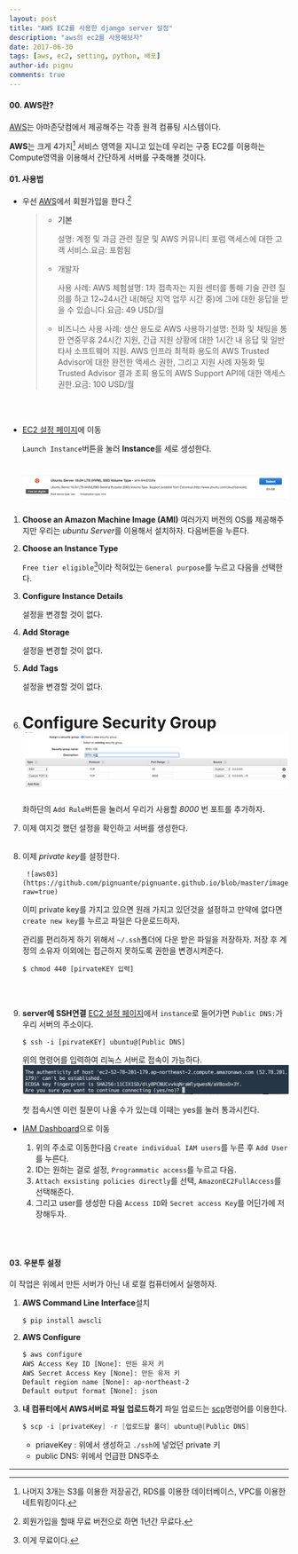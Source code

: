 ```yaml
---
layout: post
title: "AWS EC2를 사용한 django server 설정"
description: "aws의 ec2를 사용해보자"
date: 2017-06-30
tags: [aws, ec2, setting, python, 배포]
author-id: pignu
comments: true
---
```




#### 00. AWS란?

[AWS](https://aws.amazon.com/ko)는 아마존닷컴에서 제공해주는 각종 원격 컴퓨팅 시스템이다.

**AWS**는 크게 4가지[^1] 서비스 영역을 지니고 있는데 우리는 구중 EC2를 이용하는 Compute영역을 이용해서 간단하게 서버를 구축해볼 것이다.



#### 01. 사용법

- 우선 [AWS](https://aws.amazon.com/ko)에서 회원가입을 한다.[^2]

  > - **기본**
  >
  >   설명: 계정 및 과금 관련 질문 및 AWS 커뮤니티 포럼 액세스에 대한 고객 서비스.요금: 포함됨
  >
  > - 개발자
  >
  >   사용 사례: AWS 체험설명: 1차 접촉자는 지원 센터를 통해 기술 관련 질의를 하고 12~24시간 내(해당 지역 업무 시간 중)에 그에 대한 응답을 받을 수 있습니다.요금: 49 USD/월
  >
  > - 비즈니스
  >   사용 사례: 생산 용도로 AWS 사용하기설명: 전화 및 채팅을 통한 연중무휴 24시간 지원, 긴급 지원 상황에 대한 1시간 내 응답 및 일반 타사 소프트웨어 지원. AWS 인프라 최적화 용도의 AWS Trusted Advisor에 대한 완전한 액세스 권한, 그리고 지원 사례 자동화 및 Trusted Advisor 결과 조회 용도의 AWS Support API에 대한 액세스 권한.요금: 100 USD/월

  <br><br>

- [EC2 설정 페이지](https://ap-northeast-2.console.aws.amazon.com/ec2/v2/home?region=ap-northeast-2#)에 이동

  `Launch Instance`버튼을 눌러 **Instance**를 세로 생성한다.
  ​
  
  ![aws01](https://github.com/pignuante/pignuante.github.io/blob/master/images/aws01.png?raw=true)
  =======
1.   **Choose an Amazon Machine Image (AMI)**
     여러가지 버전의 OS를 제공해주지만 우리는 *ubuntu Server*를 이용해서 설치하자. 다음버튼을 누른다.

2. **Choose an Instance Type**

     `Free tier eligible`[^3]이라 적혀있는 `General purpose`를 누르고 다음을 선택한다.

3. **Configure Instance Details**

     설정을 변경할 것이 없다.

4. **Add Storage**

     설정을 변경할 것이 없다.

5. **Add Tags**

     설정을 변경할 것이 없다.

6. **Configure Security Group**
        ![aws02](https://github.com/pignuante/pignuante.github.io/blob/master/images/aws02.png?raw=true)
     =======
     좌하단의 `Add Rule`버튼을 눌러서 우리가 사용할 *8000* 번 포트를 추가하자.

7.   이제 여지것 했던 설정을 확인하고 서버를 생성한다.
     <br><br>

8. 이제 *private key*를 설정한다.

        ![aws03](https://github.com/pignuante/pignuante.github.io/blob/master/images/aws03.png?raw=true)

       

     이미 private key를 가지고 있으면 원래 가지고 있던것을 설정하고 만약에 없다면 `create new key`를 누르고 파일은 다운로드하자.

     관리를 편리하게 하기 위해서 `~/.ssh`폴더에 다운 받은 파일을 저장하자. 저장 후 계정의 소유자 이외에는 접근하지 못하도록 권한을 변경시켜준다.

     ```shell
     $ chmod 440 [pirvateKEY 입력]
     ```

     <br><br>

9.   **server에 SSH연결**
     [EC2 설정 페이지](https://ap-northeast-2.console.aws.amazon.com/ec2/v2/home?region=ap-northeast-2#)에서 `instance`로 들어가면 `Public DNS:`가 우리 서버의 주소이다.

     ```shell
     $ ssh -i [pirvateKEY] ubuntu@[Public DNS]
     ```

     위의 명령어를 입력하여 리눅스 서버로 접속이 가능하다.
      ![aws04](https://github.com/pignuante/pignuante.github.io/blob/master/images/aws04.png?raw=true)

     첫 접속시엔 이런 질문이 나올 수가 있는데 이때는 yes를 눌러 통과시킨다.

- [IAM Dashboard](https://console.aws.amazon.com/iam/home?region=ap-northeast-2#/home)으로 이동

  1. 위의 주소로 이동한다음 `Create individual IAM users`를 누른 후 `Add User`를 누른다.
  2. ID는 원하는 걸로 설정, `Programmatic access`를 누르고 다음.
  3. `Attach exsisting policies directly`를 선택, `AmazonEC2FullAccess`를 선택해준다.
  4. 그리고 user를 생성한 다음 `Access ID`와 `Secret access Key`를 어딘가에 저장해두자.
     <br><br>


​	

#### 03. 우분투 설정

이 작업은 위에서 만든 서버가 아닌 내 로컬 컴퓨터에서 실행하자.

1. **AWS Command Line Interface**설치

   ```shell
   $ pip install awscli
   ```

2. **AWS Configure**

   ```shell
   $ aws configure
   AWS Access Key ID [None]: 만든 유저 키
   AWS Secret Access Key [None]: 만든 유저 키
   Default region name [None]: ap-northeast-2
   Default output format [None]: json
   ```

3. **내 컴퓨터에서 AWS서버로 파일 업로드하기**
   파일 업로드는 [scp](https://zetawiki.com/wiki/리눅스_scp_사용법)명령어를 이용한다.

   ```powershell
   $ scp -i [privateKey] -r [업로드할 폴더] ubuntu@[Public DNS]
   ```

   - priaveKey : 위에서 생성하고 `./ssh`에 넣었던 private 키
   - public DNS: 위에서 언급한 DNS주소

















----

[^1]: 나머지 3개는 S3를 이용한 저장공간, RDS를 이용한 데이터베이스, VPC를 이용한  네트워킹이다.
[^2]: 회원가입을 할때 무료 버전으로 하면 1년간 무료다.
[^3]: 이게 무료이다.
